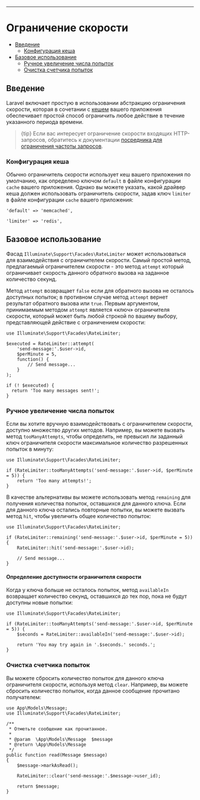 ---

# Ограничение скорости

- [Введение](#introduction)
    - [Конфигурация кеша](#cache-configuration)
- [Базовое использование](#basic-usage)
    - [Ручное увеличение числа попыток](#manually-incrementing-attempts)
    - [Очистка счетчика попыток](#clearing-attempts)

<a name="introduction"></a>
## Введение

Laravel включает простую в использовании абстракцию ограничения скорости, которая в сочетании с [кешем](/docs/{{version}}/cache) вашего приложения обеспечивает простой способ ограничить любое действие в течение указанного периода времени.

> {tip} Если вас интересует ограничение скорости входящих HTTP-запросов, обратитесь к документации [посредника для ограничения частоты запросов](/docs/{{version}}/routing#rate-limiting).

<a name="cache-configuration"></a>
### Конфигурация кеша

Обычно ограничитель скорости использует кеш вашего приложения по умолчанию, как определено ключом `default` в файле конфигурации `cache` вашего приложения. Однако вы можете указать, какой драйвер кеша должен использовать ограничитель скорости, задав ключ `limiter` в файле конфигурации `cache` вашего приложения:

    'default' => 'memcached',

    'limiter' => 'redis',

<a name="basic-usage"></a>
## Базовое использование

Фасад `Illuminate\Support\Facades\RateLimiter` может использоваться для взаимодействия с ограничителем скорости. Самый простой метод, предлагаемый ограничителем скорости - это метод `attempt` который ограничивает скорость данного обратного вызова на заданное количество секунд.

Метод `attempt` возвращает `false` если для обратного вызова не осталось доступных попыток; в противном случае метод `attempt` вернет результат обратного вызова или `true`. Первым аргументом, принимаемым методом `attempt` является «ключ» ограничителя скорости, который может быть любой строкой по вашему выбору, представляющей действие с ограничением скорости:

    use Illuminate\Support\Facades\RateLimiter;

    $executed = RateLimiter::attempt(
        'send-message:'.$user->id,
        $perMinute = 5,
        function() {
            // Send message...
        }
    );

    if (! $executed) {
      return 'Too many messages sent!';
    }

<a name="manually-incrementing-attempts"></a>
### Ручное увеличение числа попыток

Если вы хотите вручную взаимодействовать с ограничителем скорости, доступно множество других методов. Например, вы можете вызвать метод `tooManyAttempts`, чтобы определить, не превысил ли заданный ключ ограничителя скорости максимальное количество разрешенных попыток в минуту:

    use Illuminate\Support\Facades\RateLimiter;

    if (RateLimiter::tooManyAttempts('send-message:'.$user->id, $perMinute = 5)) {
        return 'Too many attempts!';
    }

В качестве альтернативы вы можете использовать метод `remaining` для получения количества попыток, оставшихся для данного ключа. Если для данного ключа остались повторные попытки, вы можете вызвать метод `hit`, чтобы увеличить общее количество попыток:

    use Illuminate\Support\Facades\RateLimiter;

    if (RateLimiter::remaining('send-message:'.$user->id, $perMinute = 5)) {
        RateLimiter::hit('send-message:'.$user->id);

        // Send message...
    }

<a name="determining-limiter-availability"></a>
#### Определение доступности ограничителя скорости

Когда у ключа больше не осталось попыток, метод `availableIn` возвращает количество секунд, оставшихся до тех пор, пока не будут доступны новые попытки:

    use Illuminate\Support\Facades\RateLimiter;

    if (RateLimiter::tooManyAttempts('send-message:'.$user->id, $perMinute = 5)) {
        $seconds = RateLimiter::availableIn('send-message:'.$user->id);

        return 'You may try again in '.$seconds.' seconds.';
    }

<a name="clearing-attempts"></a>
### Очистка счетчика попыток

Вы можете сбросить количество попыток для данного ключа ограничителя скорости, используя метод `clear`. Например, вы можете сбросить количество попыток, когда данное сообщение прочитано получателем:

    use App\Models\Message;
    use Illuminate\Support\Facades\RateLimiter;

    /**
     * Отметьте сообщение как прочитанное.
     *
     * @param  \App\Models\Message  $message
     * @return \App\Models\Message
     */
    public function read(Message $message)
    {
        $message->markAsRead();
        
        RateLimiter::clear('send-message:'.$message->user_id);
        
        return $message;
    }
